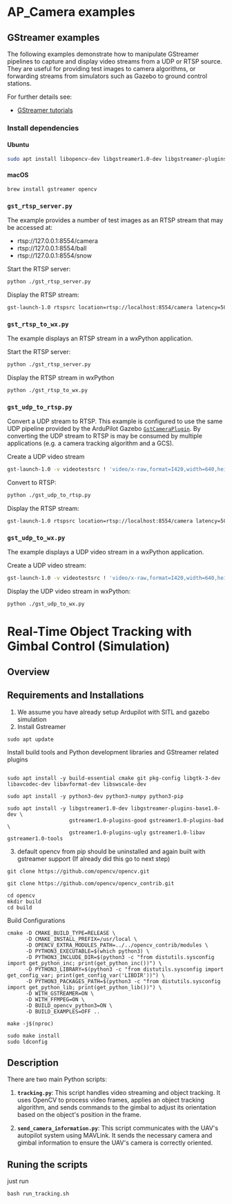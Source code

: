 # AP_Camera examples


## GStreamer examples

The following examples demonstrate how to manipulate GStreamer pipelines to
capture and display video streams from a UDP or RTSP source. They are useful
for providing test images to camera algorithms, or forwarding streams from
simulators such as Gazebo to ground control stations.  

For further details see:

- [GStreamer tutorials](https://gstreamer.freedesktop.org/documentation/tutorials/index.html?gi-language=c)


### Install dependencies

#### Ubuntu

```bash
sudo apt install libopencv-dev libgstreamer1.0-dev libgstreamer-plugins-base1.0-dev gstreamer1.0-plugins-bad gstreamer1.0-libav gstreamer1.0-gl gstreamer1.0-tools gstreamer1.0-plugins-ugly libgstrtspserver-1.0-dev
```

#### macOS

```bash
brew install gstreamer opencv
```

### `gst_rtsp_server.py`

The example provides a number of test images as an RTSP stream that may be accessed at:

- rtsp://127.0.0.1:8554/camera
- rtsp://127.0.0.1:8554/ball
- rtsp://127.0.0.1:8554/snow


Start the RTSP server:

```bash
python ./gst_rtsp_server.py
```

Display the RTSP stream:

```bash
gst-launch-1.0 rtspsrc location=rtsp://localhost:8554/camera latency=50 ! decodebin ! autovideosink
```

### `gst_rtsp_to_wx.py`

The example displays an RTSP stream in a wxPython application.

Start the RTSP server:

```bash
python ./gst_rtsp_server.py
```

Display the RTSP stream in wxPython

```bash
python ./gst_rtsp_to_wx.py
```

### `gst_udp_to_rtsp.py`

Convert a UDP stream to RTSP. This example is configured to use the same UDP
pipeline provided by the ArduPilot Gazebo [`GstCameraPlugin`](https://github.com/ArduPilot/ardupilot_gazebo?tab=readme-ov-file#3-streaming-camera-video). By converting the
UDP stream to RTSP is may be consumed by multiple applications
(e.g. a camera tracking algorithm and a GCS).

Create a UDP video stream

```bash
gst-launch-1.0 -v videotestsrc ! 'video/x-raw,format=I420,width=640,height=480,framerate=50/1' ! queue ! videoconvert ! x264enc bitrate=800 speed-preset=6 tune=4 key-int-max=10 ! rtph264pay ! udpsink host=127.0.0.1 port=5600
```

Convert to RTSP:

```bash
python ./gst_udp_to_rtsp.py
```

Display the RTSP stream:

```bash
gst-launch-1.0 rtspsrc location=rtsp://localhost:8554/camera latency=50 ! decodebin ! autovideosink
```

### `gst_udp_to_wx.py`

The example displays a UDP video stream in a wxPython application.

Create a UDP video stream:

```bash
gst-launch-1.0 -v videotestsrc ! 'video/x-raw,format=I420,width=640,height=480,framerate=50/1' ! queue ! videoconvert ! x264enc bitrate=800 speed-preset=6 tune=4 key-int-max=10 ! rtph264pay ! udpsink host=127.0.0.1 port=5600
```

Display the UDP video stream in wxPython:

```bash
python ./gst_udp_to_wx.py
```

# Real-Time Object Tracking with Gimbal Control (Simulation)

## Overview

## Requirements and Installations
1. We assume you have already setup Ardupilot with SITL and gazebo simulation
2. Install Gstreamer

```
sudo apt update
```

Install build tools and Python development libraries and GStreamer related plugins
```

sudo apt install -y build-essential cmake git pkg-config libgtk-3-dev libavcodec-dev libavformat-dev libswscale-dev

sudo apt install -y python3-dev python3-numpy python3-pip

sudo apt install -y libgstreamer1.0-dev libgstreamer-plugins-base1.0-dev \
                    gstreamer1.0-plugins-good gstreamer1.0-plugins-bad \
                    gstreamer1.0-plugins-ugly gstreamer1.0-libav gstreamer1.0-tools
```

3. default opencv from pip should be uninstalled and again built with gstreamer support (If already did this go to next step)
```
git clone https://github.com/opencv/opencv.git
```

```
git clone https://github.com/opencv/opencv_contrib.git
```

```
cd opencv
mkdir build
cd build
```

Build Configurations
```
cmake -D CMAKE_BUILD_TYPE=RELEASE \
      -D CMAKE_INSTALL_PREFIX=/usr/local \
      -D OPENCV_EXTRA_MODULES_PATH=../../opencv_contrib/modules \
      -D PYTHON3_EXECUTABLE=$(which python3) \
      -D PYTHON3_INCLUDE_DIR=$(python3 -c "from distutils.sysconfig import get_python_inc; print(get_python_inc())") \
      -D PYTHON3_LIBRARY=$(python3 -c "from distutils.sysconfig import get_config_var; print(get_config_var('LIBDIR'))") \
      -D PYTHON3_PACKAGES_PATH=$(python3 -c "from distutils.sysconfig import get_python_lib; print(get_python_lib())") \
      -D WITH_GSTREAMER=ON \
      -D WITH_FFMPEG=ON \
      -D BUILD_opencv_python3=ON \
      -D BUILD_EXAMPLES=OFF ..

```

```
make -j$(nproc)
```

```
sudo make install
sudo ldconfig
```



## Description
There are two main Python scripts:

1. **`tracking.py`**: This script handles video streaming and object tracking. It uses OpenCV to process video frames, applies an object tracking algorithm, and sends commands to the gimbal to adjust its orientation based on the object's position in the frame.

2. **`send_camera_information.py`**: This script communicates with the UAV's autopilot system using MAVLink. It sends the necessary camera and gimbal information to ensure the UAV's camera is correctly oriented.


## Runing the scripts
just run

  ```bash run_tracking.sh```
